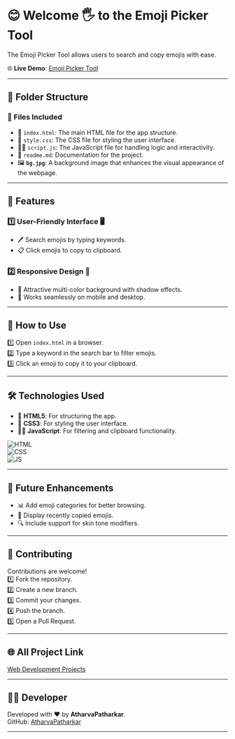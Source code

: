 # 😊 Welcome 🖐 to the Emoji Picker Tool

The Emoji Picker Tool allows users to search and copy emojis with ease.  

🌐 **Live Demo**: [Emoji Picker Tool](https://atharvapatharkar.github.io/web-development-projects/Emoji%20Picker%20Tool/index.html) 

---

## 📂 Folder Structure

### 🔸 Files Included
- 📄 `index.html`: The main HTML file for the app structure.
- 🎨 `style.css`: The CSS file for styling the user interface.
- 🧑‍💻 `script.js`: The JavaScript file for handling logic and interactivity.
- 🧾 `readme.md`: Documentation for the project.
- 🖼️ **`bg.jpg`**: A background image that enhances the visual appearance of the webpage.



---

## 🌟 Features

### 1️⃣ User-Friendly Interface 🖥️  
   - 🖊️ Search emojis by typing keywords.  
   - 📋 Click emojis to copy to clipboard.

### 2️⃣ Responsive Design 📱  
   - 🌈 Attractive multi-color background with shadow effects.  
   - 📐 Works seamlessly on mobile and desktop.

---

## 🚀 How to Use

1️⃣ Open `index.html` in a browser.  
2️⃣ Type a keyword in the search bar to filter emojis.  
3️⃣ Click an emoji to copy it to your clipboard.

---

## 🛠️ Technologies Used

- 📄 **HTML5**: For structuring the app.  
- 🎨 **CSS3**: For styling the user interface.  
- 🧑‍💻 **JavaScript**: For filtering and clipboard functionality.

![HTML](https://img.shields.io/badge/html5%20-%23E34F26.svg?&style=for-the-badge&logo=html5&logoColor=white)  
![CSS](https://img.shields.io/badge/css3%20-%231572B6.svg?&style=for-the-badge&logo=css3&logoColor=white)  
![JS](https://img.shields.io/badge/javascript%20-%23323330.svg?&style=for-the-badge&logo=javascript&logoColor=%23F7DF1E)

---

## 🔮 Future Enhancements

- 📊 Add emoji categories for better browsing.  
- 🌟 Display recently copied emojis.  
- 🔍 Include support for skin tone modifiers.

---

## 🤝 Contributing

Contributions are welcome!  
1️⃣ Fork the repository.  
2️⃣ Create a new branch.  
3️⃣ Commit your changes.  
4️⃣ Push the branch.  
5️⃣ Open a Pull Request.

---

## 🌐 All Project Link

[Web Development Projects](https://atharvapatharkar.github.io/web-development-projects/)

---

## 🧑‍💻 Developer

Developed with ❤️ by **AtharvaPatharkar**.  
GitHub: [AtharvaPatharkar](https://github.com/AtharvaPatharkar)

---
